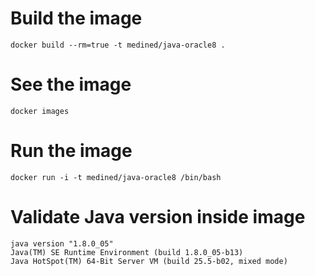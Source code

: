 
# Build the image

```
docker build --rm=true -t medined/java-oracle8 .
```

# See the image

```
docker images
```

# Run the image

```
docker run -i -t medined/java-oracle8 /bin/bash
```

# Validate Java version inside image

```
java version "1.8.0_05"
Java(TM) SE Runtime Environment (build 1.8.0_05-b13)
Java HotSpot(TM) 64-Bit Server VM (build 25.5-b02, mixed mode)
```
